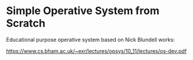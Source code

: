 # Simple Operative System from Scratch

Educational purpose operative system based on Nick Blundell works:

https://www.cs.bham.ac.uk/~exr/lectures/opsys/10_11/lectures/os-dev.pdf
